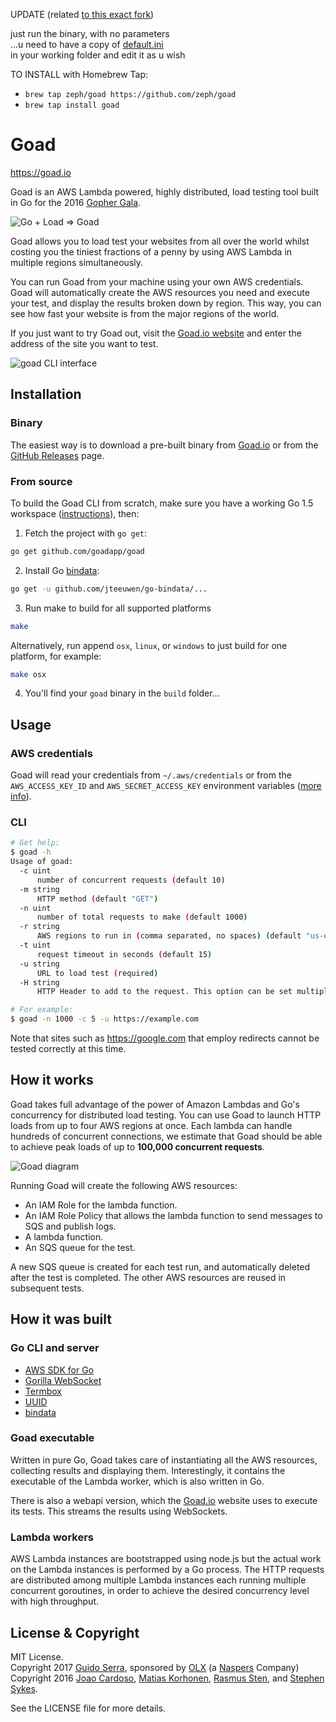 UPDATE (related [to this exact fork](http://github.com/zeph/goad))

just run the binary, with no parameters <br>
...u need to have a copy of [default.ini](desenmerda-te/default.ini)<br>
in your working folder and edit it as u wish

TO INSTALL with Homebrew Tap:
 - `brew tap zeph/goad https://github.com/zeph/goad`
 - `brew tap install goad`

# Goad

<https://goad.io>

Goad is an AWS Lambda powered, highly distributed,
load testing tool built in Go for the 2016 [Gopher Gala][].

![Go + Load ⇒ Goad](https://goad.io/assets/go-plus-load.png)

Goad allows you to load test your websites from all over the world whilst costing you the tiniest fractions of a penny by using AWS Lambda in multiple regions simultaneously.

You can run Goad from your machine using your own AWS credentials. Goad will automatically create the AWS resources you need and execute your test, and display the results broken down by region. This way, you can see how fast your website is from the major regions of the world.

If you just want to try Goad out, visit the [Goad.io website](https://goad.io) and enter the address of the site you want to test.

![goad CLI interface](https://goad.io/assets/cli.gif)

## Installation

### Binary

The easiest way is to download a pre-built binary from [Goad.io] or from the [GitHub Releases][] page.

### From source

To build the Goad CLI from scratch, make sure you have a working Go 1.5 workspace ([instructions](https://golang.org/doc/install)), then:


1. Fetch the project with `go get`:

  ```sh
  go get github.com/goadapp/goad
  ```

2. Install Go [bindata][]:

  ```sh
  go get -u github.com/jteeuwen/go-bindata/...
  ```

3. Run make to build for all supported platforms

  ```sh
  make
  ```

  Alternatively, run append `osx`, `linux`, or `windows` to just build for one platform, for example:

  ```sh
  make osx
  ```

4. You'll find your `goad` binary in the `build` folder…

## Usage

### AWS credentials

Goad will read your credentials from `~/.aws/credentials` or from the `AWS_ACCESS_KEY_ID` and `AWS_SECRET_ACCESS_KEY` environment variables ([more info](http://blogs.aws.amazon.com/security/post/Tx3D6U6WSFGOK2H/A-New-and-Standardized-Way-to-Manage-Credentials-in-the-AWS-SDKs)).

### CLI

```sh
# Get help:
$ goad -h
Usage of goad:
  -c uint
      number of concurrent requests (default 10)
  -m string
      HTTP method (default "GET")
  -n uint
      number of total requests to make (default 1000)
  -r string
      AWS regions to run in (comma separated, no spaces) (default "us-east-1")
  -t uint
      request timeout in seconds (default 15)
  -u string
      URL to load test (required)
  -H string
      HTTP Header to add to the request. This option can be set multiple times.

# For example:
$ goad -n 1000 -c 5 -u https://example.com
```

Note that sites such as https://google.com that employ redirects cannot be tested correctly at this time.

## How it works

Goad takes full advantage of the power of Amazon Lambdas and Go's concurrency for distributed load testing. You can use Goad to launch HTTP loads from up to four AWS regions at once. Each lambda can handle hundreds of concurrent connections, we estimate that Goad should be able to achieve peak loads of up to **100,000 concurrent requests**.

![Goad diagram](https://goad.io/assets/diagram.svg)

Running Goad will create the following AWS resources:

- An IAM Role for the lambda function.
- An IAM Role Policy that allows the lambda function to send messages to SQS and publish logs.
- A lambda function.
- An SQS queue for the test.

A new SQS queue is created for each test run, and automatically deleted after the test is completed. The other AWS resources are reused in subsequent tests.

## How it was built

### Go CLI and server

* [AWS SDK for Go][]
* [Gorilla WebSocket][]
* [Termbox][]
* [UUID][]
* [bindata][]

### Goad executable

Written in pure Go, Goad takes care of instantiating all the AWS resources, collecting results and displaying them. Interestingly, it contains the executable of the Lambda worker, which is also written in Go.

There is also a webapi version, which the [Goad.io] website uses to execute its tests. This streams the results using WebSockets.

### Lambda workers

AWS Lambda instances are bootstrapped using node.js but the actual work on the Lambda instances is performed by a Go process. The HTTP
requests are distributed among multiple Lambda instances each running multiple concurrent goroutines, in order to achieve the desired
concurrency level with high throughput.

## License & Copyright

MIT License. <br>
Copyright 2017 [Guido Serra][], sponsored by [OLX][] (a [Naspers][] Company)<br>
Copyright 2016 [Joao Cardoso][], [Matias Korhonen][], [Rasmus Sten][], and [Stephen Sykes][].

See the LICENSE file for more details.

[Goad.io]: https://goad.io
[GitHub Releases]: https://github.com/gophergala2016/goad/releases

[AWS SDK for Go]: http://aws.amazon.com/sdk-for-go/
[Gorilla WebSocket]: https://github.com/gorilla/websocket
[Termbox]: https://github.com/nsf/termbox-go
[UUID]: https://github.com/satori/go.uuid
[bindata]: https://github.com/jteeuwen/go-bindata

[Gopher Gala]: http://gophergala.com/
[Joao Cardoso]: https://twitter.com/jcxplorer
[Matias Korhonen]: https://twitter.com/matiaskorhonen
[Rasmus Sten]: https://twitter.com/pajp
[Stephen Sykes]: https://twitter.com/sdsykes
[Guido Serra]: http://guidoserra.it
[OLX]: http://joinolx.com
[Naspers]: http://www.naspers.com/
